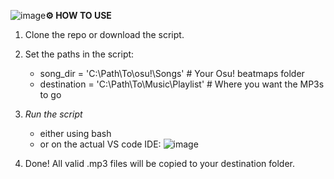 ![image](https://github.com/user-attachments/assets/6b908318-8f7f-4c83-9e67-e134830947c5)**⚙️ HOW TO USE**
1. Clone the repo or download the script.

2. Set the paths in the script:
   - song_dir = 'C:\\Path\\To\\osu!\\Songs'         # Your Osu! beatmaps folder
   - destination = 'C:\\Path\\To\\Music\\Playlist'  # Where you want the MP3s to go

3. _Run the script_
    - either using bash
    - or on the actual VS code IDE:
      ![image](https://github.com/user-attachments/assets/0007dbf7-b350-4f3f-bf6c-ffca6b4782f7)

4. Done! All valid .mp3 files will be copied to your destination folder.
